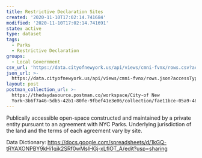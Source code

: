 ```yaml
---
title: Restrictive Declaration Sites
created: '2020-11-10T17:02:14.741684'
modified: '2020-11-10T17:02:14.741691'
state: active
type: dataset
tags:
  - Parks
  - Restrictive Declaration
groups:
  - Local Government
csv_url: 'https://data.cityofnewyork.us/api/views/cmni-fvnx/rows.csv?accessType=DOWNLOAD'
json_url: >-
  https://data.cityofnewyork.us/api/views/cmni-fvnx/rows.json?accessType=DOWNLOAD
layout: post
postman_collection_url: >-
  https://thedaydasource.postman.co/workspace/City-of New
  York~3b6f7a46-5db5-42b1-80fe-9fbef41e3e06/collection/fae11bce-05a9-48f3-a652-5785501e0fa0
---
```

Publically accessible open-space constructed and maintained by a private entity pursuant to an agreement with NYC Parks. Underlying jurisdiction of the land and the terms of each agreement vary by site. 

Data Dictionary: https://docs.google.com/spreadsheets/d/1kGQ-tRYAXONPBY9kHi1qik2SRf0wMslHGj-xLflOT_A/edit?usp=sharing
